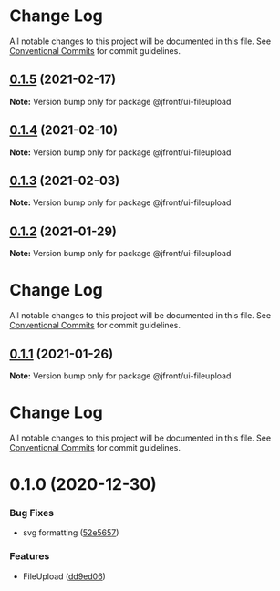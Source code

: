 # Change Log

All notable changes to this project will be documented in this file. See
[Conventional Commits](https://conventionalcommits.org) for commit guidelines.

## [0.1.5](https://github.com/Jepria/jfront-ui/compare/@jfront/ui-fileupload@0.1.4...@jfront/ui-fileupload@0.1.5) (2021-02-17)

**Note:** Version bump only for package @jfront/ui-fileupload

## [0.1.4](https://github.com/Jepria/jfront-ui/compare/@jfront/ui-fileupload@0.1.3...@jfront/ui-fileupload@0.1.4) (2021-02-10)

**Note:** Version bump only for package @jfront/ui-fileupload

## [0.1.3](https://github.com/Jepria/jfront-ui/compare/@jfront/ui-fileupload@0.1.2...@jfront/ui-fileupload@0.1.3) (2021-02-03)

**Note:** Version bump only for package @jfront/ui-fileupload

## [0.1.2](https://github.com/Jepria/jfront-ui/compare/@jfront/ui-fileupload@0.1.1...@jfront/ui-fileupload@0.1.2) (2021-01-29)

**Note:** Version bump only for package @jfront/ui-fileupload

# Change Log

All notable changes to this project will be documented in this file. See
[Conventional Commits](https://conventionalcommits.org) for commit guidelines.

## [0.1.1](https://github.com/Jepria/jfront-ui/compare/@jfront/ui-fileupload@0.1.0...@jfront/ui-fileupload@0.1.1) (2021-01-26)

**Note:** Version bump only for package @jfront/ui-fileupload

# Change Log

All notable changes to this project will be documented in this file. See
[Conventional Commits](https://conventionalcommits.org) for commit guidelines.

# 0.1.0 (2020-12-30)

### Bug Fixes

- svg formatting
  ([52e5657](https://github.com/Jepria/jfront-ui/commit/52e5657dc7743f9e653f655ac435e08c13169c6f))

### Features

- FileUpload
  ([dd9ed06](https://github.com/Jepria/jfront-ui/commit/dd9ed06916401f398f6c37536b77558855ecb7ad))
